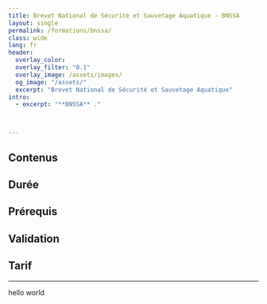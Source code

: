 ```yaml
---
title: Brevet National de Sécurité et Sauvetage Aquatique - BNSSA
layout: single
permalink: /formations/bnssa/
class: wide
lang: fr
header:   
  overlay_color: 
  overlay_filter: "0.1"
  overlay_image: /assets/images/
  og_image: "/assets/"
  excerpt: "Brevet National de Sécurité et Sauvetage Aquatique"
intro:
  - excerpt: "**BNSSA** ."



---
```

## Contenus

## Durée

## Prérequis

## Validation

## Tarif
---
hello world